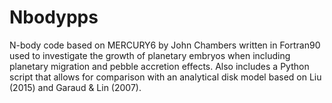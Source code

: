 # Nbodypps

N-body code based on MERCURY6 by John Chambers written in Fortran90 used to investigate the growth of planetary embryos when including planetary migration and pebble accretion effects. Also includes a Python script that allows for comparison with an analytical disk model based on Liu (2015) and Garaud & Lin (2007).
